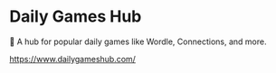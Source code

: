 # Daily Games Hub

👾 A hub for popular daily games like Wordle, Connections, and more.

https://www.dailygameshub.com/
